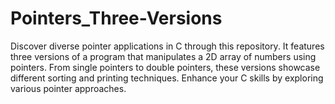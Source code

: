 # Pointers_Three-Versions
Discover diverse pointer applications in C through this repository. It features three versions of a program that manipulates a 2D array of numbers using pointers. From single pointers to double pointers, these versions showcase different sorting and printing techniques. Enhance your C skills by exploring various pointer approaches.
